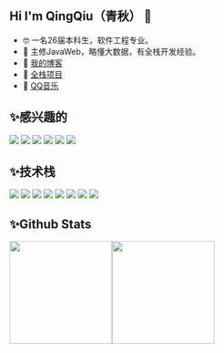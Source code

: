 ## Hi I'm QingQiu（青秋） 👋

- 🤓 一名26届本科生，软件工程专业。
- 📖 主修JavaWeb，略懂大数据，有全栈开发经验。
- 🔖 [我的博客](https://blog.csdn.net/qq_73181349)
- 🎊 [全栈项目](http://aigeek.icu)
- 🤖 [QQ音乐](https://c6.y.qq.com/base/fcgi-bin/u?__=g191QBc0TmaI)


## ✨感兴趣的
 ![](https://img.shields.io/badge/AIGC-FFFFFF?style=for-the-badge)
 ![](https://img.shields.io/badge/移动端开发-FFFFFF?style=for-the-badge)
 ![](https://img.shields.io/badge/应用出海-FFFFFF?style=for-the-badge)
 ![](https://img.shields.io/badge/跨境电商-FFFFFF?style=for-the-badge)
 ![](https://img.shields.io/badge/创业-FFFFFF?style=for-the-badge)
 ![](https://img.shields.io/badge/自媒体-FFFFFF?style=for-the-badge)
 
  

## ✨技术栈
 ![](https://img.shields.io/badge/Java-000000?style=plastic&logo=java&logoColor=FE5F50)
 ![](https://img.shields.io/badge/spring-000000?style=plastic&logo=spring&logoColor=2AF598)
 ![](https://img.shields.io/badge/nextjs-000000?style=plastic&logo=nextdotjs&logoColor=white)
 ![](https://img.shields.io/badge/typescript-000000?style=plastic&logo=typescript&logoColor=0093E9)
 ![](https://img.shields.io/badge/antdesign-000000?style=plastic&logo=antdesign&logoColor=52ACFF)
 ![](https://img.shields.io/badge/React-000000?style=plastic&logo=React&logoColor=green)
 ![](https://img.shields.io/badge/umi-000000?style=plastic&logo=umami&logoColor=08AEEA)
![](https://img.shields.io/badge/hadoop-000000?style=plastic&logo=apachehadoop&logoColor=yellow)

## ✨Github Stats
<img align="" height="180px" src="https://my-github-readme-stats-sigma.vercel.app/api?username=QingQiuGeek&show_icons=true&count_private=true&include_all_commits=true&hide_title=true&line_height=21&bg_color=0,EC6C6C,FFD479,FFFC79,73FA79&theme=graywhite&locale=cn"/><img align="" height="180px" src="https://my-github-readme-stats-sigma.vercel.app/api/top-langs/?username=QingQiuGeek&hide_title=true&hide_border=true&layout=compact&bg_color=0,73FA79,73FDFF,D783FF&theme=graywhite&locale=cn"/>
